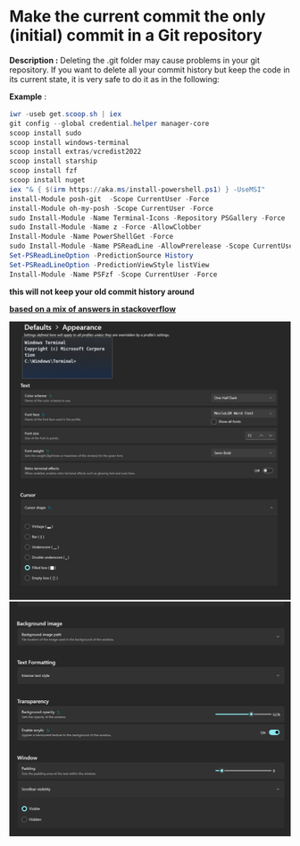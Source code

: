# Make the current commit the only (initial) commit in a Git repository

**Description :**   Deleting the .git folder may cause problems in your git repository. If you want to delete all your commit history but keep the code in its current state, it is very safe to do it as in the following:

**Example** :

```powershell
iwr -useb get.scoop.sh | iex
git config --global credential.helper manager-core
scoop install sudo
scoop install windows-terminal
scoop install extras/vcredist2022
scoop install starship
scoop install fzf
scoop install nuget
iex "& { $(irm https://aka.ms/install-powershell.ps1) } -UseMSI"
install-Module posh-git  -Scope CurrentUser -Force
install-Module oh-my-posh -Scope CurrentUser -Force
sudo Install-Module -Name Terminal-Icons -Repository PSGallery -Force
sudo Install-Module -Name z -Force -AllowClobber
Install-Module -Name PowerShellGet -Force
sudo Install-Module -Name PSReadLine -AllowPrerelease -Scope CurrentUser -Force  -SkipPublisherCheck
Set-PSReadLineOption -PredictionSource History
Set-PSReadLineOption -PredictionViewStyle listView
Install-Module -Name PSFzf -Scope CurrentUser -Force

```


**this will not keep your old commit history around**


**[based on a mix of answers in stackoverflow](https://stackoverflow.com/questions/9683279/make-the-current-commit-the-only-initial-commit-in-a-git-repository)**


![](20220427225824.png)
![](20220427225907.png)  
